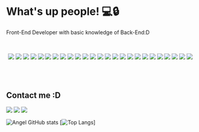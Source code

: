 # What's up people! 💻🔒



<p>
    Front-End Developer with basic knowledge of Back-End:D
</p>
<br /><br />


<div style="text-align:center;cursor:pointer;">


<img src="https://camo.githubusercontent.com/8e31ce4df532515ac9a1c0418c03b7793471ff9e282dfc28e6473b65334fbac9/68747470733a2f2f696d672e736869656c64732e696f2f62616467652f727573742d2532333030303030302e7376673f7374796c653d666f722d7468652d6261646765266c6f676f3d72757374266c6f676f436f6c6f723d7768697465" />
<img src="https://camo.githubusercontent.com/0a7c19abdfe9989f7986030d3da4ae8326f27e51db96fe6c1ec8d2d1952bb60d/68747470733a2f2f696d672e736869656c64732e696f2f62616467652f72656163745f6e61746976652d2532333230323332612e7376673f7374796c653d666f722d7468652d6261646765266c6f676f3d7265616374266c6f676f436f6c6f723d253233363144414642" />
<img src="https://camo.githubusercontent.com/bb64b34d04a01cfa79658e2704085740d88e209c21905d0f5b55ebc87a83aa3a/68747470733a2f2f696d672e736869656c64732e696f2f62616467652f507974686f6e2d4646443433423f7374796c653d666f722d7468652d6261646765266c6f676f3d707974686f6e266c6f676f436f6c6f723d626c7565" />

<img src="https://camo.githubusercontent.com/77a94341662845d3740986b84d8219c0fd4a0a9e4af8e5411c24cec0faee2129/68747470733a2f2f696d672e736869656c64732e696f2f62616467652f4a6176615363726970742d3332333333303f7374796c653d666f722d7468652d6261646765266c6f676f3d6a617661736372697074266c6f676f436f6c6f723d463744463145" />
<img src="https://camo.githubusercontent.com/4a09e2a2a46ff51d57bfe440ca3ff9ec4c2bf576bf5ab89fbd4044fcaf7e3086/68747470733a2f2f696d672e736869656c64732e696f2f62616467652f547970655363726970742d3030374143433f7374796c653d666f722d7468652d6261646765266c6f676f3d74797065736372697074266c6f676f436f6c6f723d7768697465" />
<img src="https://camo.githubusercontent.com/472c222e8f240a48ae51cd9b082a1b857be809dcd851a25150890c2da50c13a5/68747470733a2f2f696d672e736869656c64732e696f2f62616467652f435353332d3135373242363f7374796c653d666f722d7468652d6261646765266c6f676f3d63737333266c6f676f436f6c6f723d7768697465" />
<img src="https://camo.githubusercontent.com/83faab0bb1e46778bd19965221cf6838693f3aa81cae9bbcc082c3d81b9a3d15/68747470733a2f2f696d672e736869656c64732e696f2f62616467652f53716c6974652d3030334235373f7374796c653d666f722d7468652d6261646765266c6f676f3d73716c697465266c6f676f436f6c6f723d7768697465" />
<img src="https://camo.githubusercontent.com/a07a8d56a46617a2281448edd7c3b1bcb9cb264b74ab4600c194c29977fd1352/68747470733a2f2f696d672e736869656c64732e696f2f62616467652f466c61736b2d3030303030303f7374796c653d666f722d7468652d6261646765266c6f676f3d666c61736b266c6f676f436f6c6f723d7768697465" />

<img src="https://camo.githubusercontent.com/b6c08869da57004f4e605da3b92bbe0f1a683ccc2c4dbe3fa195c3a98cf3e61c/68747470733a2f2f696d672e736869656c64732e696f2f62616467652f6e6578742532306a732d3030303030303f7374796c653d666f722d7468652d6261646765266c6f676f3d6e657874646f746a73266c6f676f436f6c6f723d7768697465" />


<img src="https://img.shields.io/badge/React.js-4488ee?style=for-the-badge&logo=react&logoColor=white" style="max-width:100%;" />


<img src="https://img.shields.io/badge/TailwindCSS-4488ee?style=for-the-badge&logo=tailwindcss&logoColor=white" style="max-width:100%;" />



<img src="https://img.shields.io/badge/MongoDB-4EA94B?style=for-the-badge&logo=mongodb&logoColor=white" style="max-width:100%;" />

<img src="https://img.shields.io/badge/Supabase-181818?style=for-the-badge&logo=supabase&logoColor=white" style="max-width:100%;" />

<img src="https://img.shields.io/badge/Tailwind_CSS-38B2AC?style=for-the-badge&logo=tailwind-css&logoColor=white" style="max-width:100%;" />


<img src="https://img.shields.io/badge/shadcn%2Fui-000000?style=for-the-badge&logo=shadcnui&logoColor=white" style="max-width:100%;" />

<img src="https://img.shields.io/badge/Svelte-4A4A55?style=for-the-badge&logo=svelte&logoColor=FF3E00" style="max-width:100%;" />

<img src="https://img.shields.io/badge/Prisma-3982CE?style=for-the-badge&logo=Prisma&logoColor=white" style="max-width:100%;" />

<img src="https://img.shields.io/badge/Mysql-3982CE?style=for-the-badge&logo=mysql&logoColor=white" style="max-width:100%;" />

<img src="https://img.shields.io/badge/PostgreSQL-4488ee?style=for-the-badge&logo=PostgreSQL&logoColor=white" style="max-width:100%;" />

<img src="https://img.shields.io/badge/Astro.JS-111111?style=for-the-badge&logo=astro&logoColor=orange" style="max-width:100%;" />

<img src="https://img.shields.io/badge/dbeaver-11111?style=for-the-badge&logo=dbeaver&logoColor=white" style="max-width:100%;" />

<img src="https://img.shields.io/badge/Github-111111?style=for-the-badge&logo=github&logoColor=white" style="max-width:100%;" />

<img src="https://img.shields.io/badge/GIT-222222?style=for-the-badge&logo=git&logoColor=white" style="max-width:100%;" />

<img src="https://img.shields.io/badge/POSTMAN-orange?style=for-the-badge&logo=postman&logoColor=white" style="max-width:100%;" />

<img src="https://img.shields.io/badge/GOLANG-blue?style=for-the-badge&logo=go&logoColor=white" style="max-width:100%;" />


</div>

<br />
<br />
<br />

## Contact me :D

<a href="https://www.x.com/Nop_angel" style="color:transparent;">
    <img src="https://img.shields.io/badge/X-000000?style=for-the-badge&logo=x&logoColor=white" style="max-width:100%;" />
</a>

<a href="mailto:angelgabrielnieto@outlook.com" style="color:transparent;">
    <img src="https://img.shields.io/badge/Microsoft_Outlook-0078D4?style=for-the-badge&logo=gmail&logoColor=white" style="max-width:100%;" />
</a>


<a href="https://instagram.com/noangel_brouh/" style="color:transparent;">
    <img src="https://img.shields.io/badge/Instagram-indigo?style=for-the-badge&logo=instagram&logoColor=white" style="max-width:100%;" />
</a>






![Angel GitHub stats](https://github-readme-stats.vercel.app/api?username=NopAngel&show_icons=true)
[![Top Langs](https://github-readme-stats.vercel.app/api/top-langs/?username=NopAngel)]
